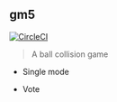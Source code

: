## gm5

[![CircleCI](https://img.shields.io/circleci/project/github/RedSparr0w/node-csgo-parser.svg)](https://circleci.com/gh/Hackbit/nko2017-gm5/tree/master)

> A ball collision game 

- Single mode

- Vote
